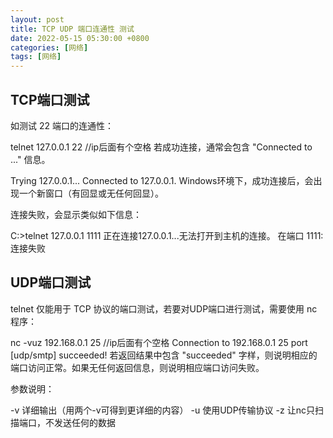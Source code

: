 ```yaml
---
layout: post
title: TCP UDP 端口连通性 测试
date: 2022-05-15 05:30:00 +0800
categories: [网络]
tags: [网络]
---
```


## TCP端口测试
如测试 22 端口的连通性：

telnet 127.0.0.1 22  //ip后面有个空格
若成功连接，通常会包含 "Connected to ..." 信息。

Trying 127.0.0.1...
Connected to 127.0.0.1.
Windows环境下，成功连接后，会出现一个新窗口（有回显或无任何回显）。

连接失败，会显示类似如下信息：

C:\>telnet 127.0.0.1 1111
正在连接127.0.0.1...无法打开到主机的连接。 在端口 1111: 连接失败
## UDP端口测试
telnet 仅能用于 TCP 协议的端口测试，若要对UDP端口进行测试，需要使用 nc 程序：

nc -vuz 192.168.0.1 25 //ip后面有个空格
Connection to 192.168.0.1 25 port [udp/smtp] succeeded!
若返回结果中包含 "succeeded" 字样，则说明相应的端口访问正常。如果无任何返回信息，则说明相应端口访问失败。

参数说明：

-v 详细输出（用两个-v可得到更详细的内容）
-u 使用UDP传输协议
-z 让nc只扫描端口，不发送任何的数据